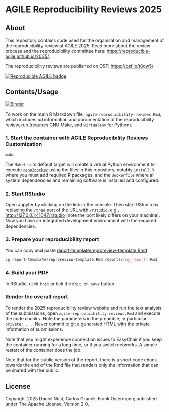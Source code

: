 # AGILE Reproducibility Reviews 2025

## About

This repository contains code used for the organisation and management of the reproducibility review at AGILE 2025.
Read more about the review process and the reproducibility committee here: <https://reproducible-agile.github.io/2025/>.

The reproducibility reviews are published on OSF: <https://osf.io/t8qw5/>

[![Reproducible AGILE badge](https://raw.githubusercontent.com/reproducible-agile/reproducible-agile.github.io/master/public/images/badge/AGILE-reproducible-badge_square.png)](https://reproducible-agile.github.io/)

## Contents/Usage

[![Binder](https://mybinder.org/badge_logo.svg)](https://mybinder.org/v2/gh/reproducible-agile/reviews-2025/HEAD)

To work on the main R Markdown file, `agile-reproducibility-reviews.Rmd`, which includes _all_ information and documentation of the reproducibility review, run (requires GNU Make, and `virtualenv` for Python).

### 1. Start the container with AGILE Reproducibility Reviews Customization

```bash
make
```

The `Makefile`'s default target will create a virtual Python environment to execute [`repo2docker`](https://repo2docker.readthedocs.io/) using the files in this repository, notably `install.R` where you must add required R packages, and the `Dockerfile` where all system dependencies and remaining software is installed and configured.

### 2. Start RStudio

Open Jupyter by clicking on the link in the console.
Then start RStudio by replacing the `/tree` part of the URL with `/rstudio`, e.g., <http://127.0.0.1:41647/rstudio> (note the port likely differs on your machine).
Now you have an integrated development environment with the required dependencies.

### 3. Prepare your reproducibility report

You can copy and paste [report-template/reproreview-template.Rmd](report-template/reproreview-template.Rmd)

```bash
cp report-template/reproreview-template.Rmd reports/[my_report].Rmd
```

### 4. Build your PDF

In RStudio, click `knit` or tick the `Knit on save` button.

### Render the overall report

To render the 2025 reproducibility review website and run the text analysis of the submissions, open `agile-reproducibility-reviews.Rmd` and execute the code chunks.
Note the parameters in the preamble, in particular `private: ...`.
Never commit to git a generated HTML with the private information of submissions.

Note that you might experience connection issues to EasyChair if you keep the container running for a long time, or if you switch networks.
A simple restart of the container does the job.

Note that for the public version of the report, there is a short code chunk towards the end of the Rmd file that renders only the information that can be shared with the public.

## License

Copyright 2025 Daniel Nüst, Carlos Granell, Frank Ostermann; published under The Apache License, Version 2.0.
